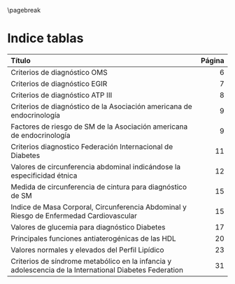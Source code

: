 \pagebreak

# Indice tablas

| Título | Página |
|:--------------|--:|
| Criterios de diagnóstico OMS | 6 |
| Criterios de diagnóstico EGIR | 7|
| Criterios de diagnóstico ATP III | 8 |
| Criterios de diagnóstico de la Asociación americana de endocrinología | 9 |
| Factores de riesgo de SM de la Asociación americana de endocrinología | 9 |
| Criterios diagnostico Federación Internacional de Diabetes | 11 |
| Valores de circunferencia abdominal indicándose la especificidad étnica | 12 |
| Medida de circunferencia de cintura para diagnóstico de SM | 15 |
| Indice de Masa Corporal, Circunferencia Abdominal y Riesgo de Enfermedad Cardiovascular | 15 |
| Valores de glucemia para diagnóstico Diabetes | 17 |
| Principales funciones antiaterogénicas de las HDL | 20 |
| Valores normales y elevados del Perfil Lipídico | 23 |
| Criterios de síndrome metabólico en la infancia y adolescencia de la International Diabetes Federation | 31 |
